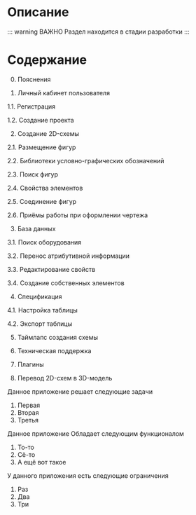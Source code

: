 # Описание

::: warning ВАЖНО
Раздел находится в стадии разработки
:::

# Содержание

0. Пояснения

1. Личный кабинет пользователя

1.1. Регистрация

1.2. Создание проекта

2. Создание 2D-схемы

2.1. Размещение фигур

2.2. Библиотеки условно-графических обозначений

2.3. Поиск фигур

2.4. Свойства элементов

2.5. Соединение фигур

2.6. Приёмы работы при оформлении чертежа

3. База данных

3.1. Поиск оборудования

3.2. Перенос атрибутивной информации

3.3. Редактирование свойств

3.4. Создание собственных элементов

4. 	 Спецификация

4.1. Настройка таблицы

4.2. Экспорт таблицы

5. Таймлапс создания схемы

6. Техническая поддержка

7. Плагины

8. Перевод 2D-схем в 3D-модель








Данное приложение решает следующие задачи

1. Первая
2. Вторая
3. Третья

Данное приложение Обладает следующим функционалом

1. То-то
2. Сё-то
3. А ещё вот такое

У данного приложения есть следующие ограничения

1. Раз
2. Два
3. Три
